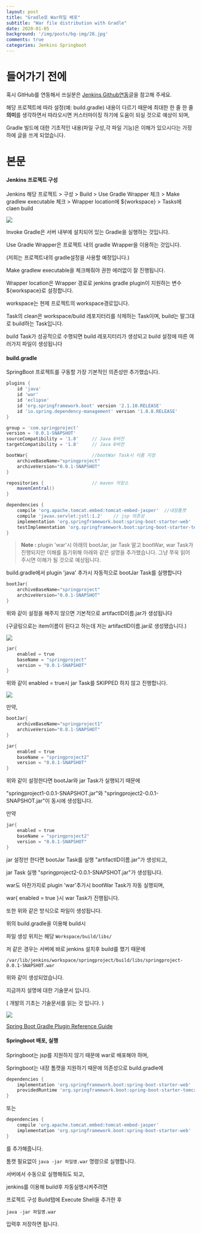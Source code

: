 ```yaml
---
layout: post
title: "Gradle로 War파일 배포"
subtitle: "War file distribution with Gradle"
date: 2020-01-05
background: '/img/posts/bg-img/28.jpg'
comments: true
categories: Jenkins Springboot
---
```


<h1 class="section-heading2">들어가기 전에</h1>

혹시 GitHub를 연동해서 쓰실분은 [Jenkins Github연동](https://bhsbhs235.github.io/jenkins/2019/12/25/jenkinsgithubIntegration.html)글을 참고해 주세요.

해당 프로젝트에 따라 설정(예: build.gradle) 내용이 다르기 때문에 최대한 한 줄 한 줄 **의미**를 생각하면서 따라오시면 커스터마이징 하기에 도움이 되실 것으로 예상이 되며,

Gradle 빌드에 대한 기초적인 내용(파일 구성,각 파일 기능)은 이해가 있으시다는 가정하에 글을 쓰게 되었습니다. 

<h1 class="section-heading2">본문</h1>

#### Jenkins 프로젝트 구성
Jenkins 해당 프로젝트 > 구성 > Build > Use Gradle Wrapper 체크 > Make gradlew executable 체크 >
Wrapper location에 ${workspace} > Tasks에 claen build

<div>
	<img class="img-fluid" src="/img/posts/jenkins/jenkins25.jpg">	
</div>

Invoke Gradle은 서버 내부에 설치되어 있는 Gradle을 실행하는 것입니다.

Use Gradle Wrapper은 프로젝트 내의 gradle Wrapper을 이용하는 것입니다.

(저희는 프로젝트내의 gradle설정을 사용할 예정입니다.)

Make gradlew executable을 체크해줘야 권한 에러없이 잘 진행됩니다.

Wrapper location은 Wrapper 경로로 jenkins gradle plugin이 지원하는 변수 ${workspace}로 설정합니다.

workspace는 현제 프로젝트의 workspace경로입니다.

Task의 clean은 workspace/build 레포지터리를 삭제하는 Task이며, build는 말그대로 build하는 Task입니다.

build Task가 성공적으로 수행되면 build 레포지터리가 생성되고 build 설정에 따른 여러가지 파일이 생성됩니다

#### build.gradle

SpringBoot 프로젝트를 구동할 가장 기본적인 의존성만 추가했습니다.

```Groovy
plugins {
	id 'java'
	id 'war'
	id 'eclipse'
	id 'org.springframework.boot' version '2.1.10.RELEASE'
	id 'io.spring.dependency-management' version '1.0.8.RELEASE'
}

group = 'com.springproject'
version = '0.0.1-SNAPSHOT'
sourceCompatibility = '1.8'     // Java 8버전
targetCompatibility = '1.8'     // Java 8버전

bootWar{                        //bootWar Task시 이름 지정
	archiveBaseName="springproject"
	archiveVersion="0.0.1-SNAPSHOT"
}

repositories {                  // maven 저장소
	mavenCentral()
}

dependencies {
	compile 'org.apache.tomcat.embed:tomcat-embed-jasper'  //내장톰캣
	compile 'javax.servlet:jstl:1.2'    // jsp 의존성
	implementation 'org.springframework.boot:spring-boot-starter-web'       // 기본적인 springboot 의존성
	testImplementation 'org.springframework.boot:spring-boot-starter-test'  // 기본적인 springboot 의존성
}
```

> **Note :** plugin 'war'시 아래의 bootJar, jar Task 말고 bootWar, war Task가 진행되지만 이해를 돕기위해 아래와 같은 설명을 추가했습니다. 그냥 쭈욱 읽어주시면 이해가 될 것으로 예상됩니다.

build.gradle에서 plugin 'java' 추가시 자동적으로 bootJar Task를 실행합니다

```Groovy
bootJar{
    archiveBaseName="springproject"
    archiveVersion="0.0.1-SNAPSHOT"
}
```

위와 같이 설정을 해주지 않으면 기본적으로 artifactID이름.jar가 생성됩니다 

(구글링으로는 item이름이 된다고 하는데 저는 artifactID이름.jar로 생성됐습니다.)

<div>
	<img class="img-fluid" src="/img/posts/jenkins/jenkins26.JPG">	
</div>

```Groovy
jar{
    enabled = true
    baseName = "springproject"
    version = "0.0.1-SNAPSHOT"
}
```

위와 같이 enabled = true시 jar Task를 SKIPPED 하지 않고 진행합니다.

<div>
	<img class="img-fluid" src="/img/posts/jenkins/jenkins27.JPG">	
</div>

만약, 

```Groovy
bootJar{
    archiveBaseName="springproject1"
    archiveVersion="0.0.1-SNAPSHOT"
}

jar{
    enabled = true
    baseName = "springproject2"
    version = "0.0.1-SNAPSHOT"
}
```

위와 같이 설정한다면 bootJar와 jar Task가 실행되기 때문에

"springproject1-0.0.1-SNAPSHOT.jar"와 "springproject2-0.0.1-SNAPSHOT.jar"이 동시에 생성됩니다.

만약 

```Groovy
jar{
    enabled = true
    baseName = "springproject2"
    version = "0.0.1-SNAPSHOT"
}
```

jar 설정만 한다면 bootJar Task를 실행 "artifactID이름.jar"가 생성되고,

jar Task 실행 "springproject2-0.0.1-SNAPSHOT.jar"가 생성됩니다.

war도 마찬가지로 plugin 'war'추가시 bootWar Task가 자동 실행되며, 

war{ enabled = true }시 war Task가 진행됩니다.

또한 위와 같은 방식으로 파일이 생성됩니다.

위의 build.gradle을 이용해 build시

파일 생성 위치는 해당 ```Workspace/build/libs/```

저 같은 경우는 서버에 바로 jenkins 설치후 build를 했기 때문에

```Console
/var/lib/jenkins/workspace/springproject/build/libs/springproject-0.0.1-SNAPSHOT.war
```

위와 같이 생성되었습니다.

지금까지 설명에 대한 기술문서 입니다. 

( 개발의 기초는 기술문서를 읽는 것 입니다. )

<div>
	<img class="img-fluid" src="/img/posts/jenkins/jenkins28.JPG">	
</div>

[Spring Boot Gradle Plugin Reference Guide](https://docs.spring.io/spring-boot/docs/current/gradle-plugin/reference/html/)

#### Springboot 배포, 실행

Springboot는 jsp를 지원하지 않기 때문에 war로 배포해야 하며,

Springboot는 내장 톰캣을 지원하기 때문에 의존성으로 build.gradle에

```Groovy
dependencies { 
    implementation 'org.springframework.boot:spring-boot-starter-web'
    providedRuntime 'org.springframework.boot:spring-boot-starter-tomcat' 
}
```
또는
```Groovy
dependencies {
    compile 'org.apache.tomcat.embed:tomcat-embed-jasper'
    implementation 'org.springframework.boot:spring-boot-starter-web'
}
```
를 추가해줍니다.

톰캣 필요없이 ```java -jar 파일명.war``` 명령으로 실행합니다. 

서버에서 수동으로 실행해줘도 되고,

jenkins를 이용해 build후 자동실행시켜주려면

프로젝트 구성 Build탭에 Execute Shell을 추가한 후

```Console
java -jar 파일명.war
```

입력후 저장하면 됩니다.